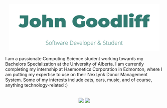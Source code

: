 <p align="center">
	<a href="https://johng.io" title="John's Portfolio">
		<img src="logo.png" width="480" height="150" alt="John's Portfolio">
	</a>
</p>
I am a passionate Computing Science student working towards my Bachelors Specialization at the University of Alberta. I am currently completing my internship at Haemonetics Corporation in Edmonton, where I am putting my expertise to use on their NexLynk Donor Management System. Some of my interests include cats, cars, music, and of course, anything technology-related :)
<br><br>
<p align="center">
	<a title="Github Stats">
		<img align="center" src="https://github-readme-stats.vercel.app/api?username=jerboa88&custom_title=Github%20Stats&count_private=true&include_all_commits=true&hide=contribs&show_icons=true&line_height=24&hide_border=true&title_color=317b71&icon_color=317b71" />
	</a>
	<a title="Most Used Languages">
		<img align="center" src="https://github-readme-stats.vercel.app/api/top-langs/?username=jerboa88&layout=compact&langs_count=6&hide_border=true&title_color=317b71&icon_color=317b71" />
	</a>
</p>

